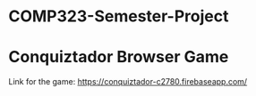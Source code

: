 # COMP323-Semester-Project
# Conquiztador Browser Game

Link for the game: https://conquiztador-c2780.firebaseapp.com/
